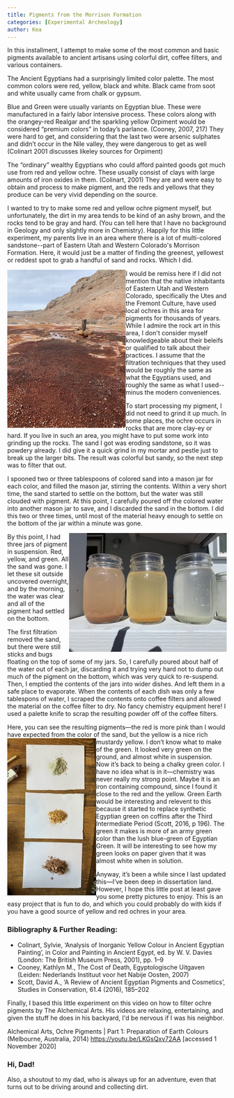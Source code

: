 ```yaml
---
title: Pigments from the Morrison Formation
categories: [Experimental Archeology]
author: Kea
---
```

<p>
In this installment, I attempt to make some of the most common and basic pigments available to ancient artisans using colorful dirt, coffee filters, and various containers. 
<!--more-->

The Ancient Egyptians had a surprisingly limited color palette. The most common colors were red, yellow, black and white. Black came from soot and white usually came from chalk or gypsum.
</p><p>
Blue and Green were usually variants on Egyptian blue. These were manufactured in a fairly labor intensive process. These colors along with the orangey-red Realgar and the sparkling yellow Orpiment would be considered “premium colors” in today’s parlance. (Cooney, 2007, 217) They were hard to get, and considering that the last two were arsenic sulphates and didn’t occur in the Nile valley, they were dangerous to get as well (Colinart 2001 discusses likeley sources for Orpiment)  
</p><p>
The “ordinary” wealthy Egyptians who could afford painted goods got much use from red and yellow ochre. These usually consist of clays with large amounts of iron oxides in them. (Colinart, 2001) They are and were easy to obtain and process to make pigment, and the reds and yellows that they produce can be very vivid depending on the source. 
</p><p>
I wanted to try to make some red and yellow ochre pigment myself, but unfortunately, the dirt in my area tends to be kind of an ashy brown, and the rocks tend to be gray and hard. (You can tell here that I have no background in Geology and only slightly more in Chemistry). Happily for this little experiment, my parents live in an area where there is a lot of multi-colored sandstone--part of Eastern Utah and Western Colorado's Morrison Formation. Here, it would just be a matter of finding the greenest, yellowest or reddest spot to grab a handful of sand and rocks. Which I did.
</p><p>
<img src="/assets/img/geyser.jpg" align="left" class="left-aligned-picture" alt="The reds and yellows just make themselves!">
I would be remiss here if I did not mention that the native inhabitants of Eastern Utah and Western Colorado, specifically the Utes and the Fremont Culture, have used local ochres in this area for pigments for thousands of years. While I admire the rock art in this area, I don't consider myself knowledgeable about their beleifs or qualified to talk about their practices. I assume that the filtration techniques that they used would be roughly the same as what the Egyptians used, and roughly the same as what I used--minus the modern conveniences.
</p><p>
To start processing my pigment, I did not need to grind it up much. In some places, the ochre occurs in rocks that are more clay-ey or hard. If you live in such an area, you might have to put some work into grinding up the rocks. The sand I got was eroding sandstone, so it was powdery already. I did give it a quick grind in my mortar and pestle just to break up the larger bits. The result was colorful but sandy, so the next step was to filter that out.
</p><p>
I spooned two or three tablespoons of colored sand into a mason jar for each color, and filled the mason jar, stirring the contents. Within a very short time, the sand started to settle on the bottom, but the water was still clouded with pigment. At this point, I carefully poured off the colored water into another mason jar to save, and I discarded the sand in the bottom. I did this two or three times, until most of the material heavy enough to settle on the bottom of the jar within a minute was gone. 
</p><p><img src="/assets/img/pigments-jars.jpg" align="right" class="right-aligned-picture" alt="Red Yellow and Whitish-Greenish in Jars">
By this point, I had three jars of pigment in suspension. Red, yellow, and green. All the sand was gone. I let these sit outside uncovered overnight, and by the morning, the water was clear and all of the pigment had settled on the bottom.
</p><p>
The first filtration removed the sand, but there were still sticks and bugs floating on the top of some of my jars. So, I carefully poured about half of the water out of each jar, discarding it and trying very hard not to dump out much of the pigment on the bottom, which was very quick to re-suspend. Then, I emptied the contents of the jars into wider dishes. And left them in a safe place to evaporate. When the contents of each dish was only a few tablespons of water, I scraped the contents onto coffee filters and allowed the material on the coffee filter to dry. No fancy chemistry equipment here! I used a palette knife to scrap the resulting powder off of the coffee filters.
</p><p>
Here, you can see the resulting pigments—the red is more pink than I would have expected from the color of the sand, but the yellow is a nice rich mustardy yellow. 
<img src="/assets/img/finished-pigments.jpg" align="left" class="left-aligned-picture" alt="Red Yellow and Whitish-Greenish in Jars">
I don’t know what to make of the green. It looked very green on the ground, and almost white in suspension. Now it’s back to being a chalky green color. I have no idea what is in it—chemistry was never really my strong point. Maybe it is an iron containing compound, since I found it close to the red and the yellow.  Green Earth would be interesting and relevent to this because it started to replace synthetic Egyptian green on coffins after the Third Intermediate Period (Scott, 2016, p 196). The green it makes is more of an army green color than the lush blue-green of Egyptian Green. It will be interesting to see how my green looks on paper given that it was almost white when in solution.
</p><p>
Anyway, it’s been a while since I last updated this—I’ve been deep in dissertation land. However, I hope this little post at least gave you some pretty pictures to enjoy. This is an easy project that is fun to do, and which you could probably do with kids if you have a good source of yellow and red ochres in your area.
</p>
<h3> Bibliography & Further Reading: </h3>
<ul>
    <li>
Colinart, Sylvie, ‘Analysis of Inorganic Yellow Colour in Ancient Egyptian Painting’, in Color and Painting in Ancient Egypt, ed. by W. V. Davies (London: The British Museum Press, 2001), pp. 1–9
</li>
<li>
Cooney, Kathlyn M., The Cost of Death, Egyptologische Uitgaven (Leiden: Nederlands Instituut voor het Nabije Oosten, 2007)
</li>
    <li>
Scott, David A., ‘A Review of Ancient Egyptian Pigments and Cosmetics’, Studies in Conservation, 61.4 (2016), 185–202 <https://doi.org/10.1179/2047058414Y.0000000162>
 </li>
</ul>
Finally, I based this little experiment on this video on how to filter ochre pigments by The Alchemical Arts. His videos are relaxing, entertaining, and given the stuff he does in his backyard, I'd be nervous if I was his neighbor.
<p>
Alchemical Arts, Ochre Pigments | Part 1: Preparation of Earth Colours (Melbourne, Australia, 2014) <a href="https://youtu.be/LKGsQxv72AA"> https://youtu.be/LKGsQxv72AA</a> [accessed 1 November 2020]
</p><h3>Hi, Dad!</h3>
Also, a shoutout to my dad, who is always up for an adventure, even that turns out to be driving around and collecting dirt.
